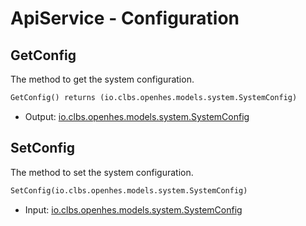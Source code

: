 # ApiService - Configuration

## GetConfig

The method to get the system configuration.

```proto
GetConfig() returns (io.clbs.openhes.models.system.SystemConfig)
```

- Output: [io.clbs.openhes.models.system.SystemConfig](model-io-clbs-openhes-models-system-systemconfig.md)

## SetConfig

The method to set the system configuration.

```proto
SetConfig(io.clbs.openhes.models.system.SystemConfig)
```

- Input: [io.clbs.openhes.models.system.SystemConfig](model-io-clbs-openhes-models-system-systemconfig.md)

